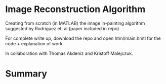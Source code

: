 # Image Reconstruction Algorithm

Creating from scratch (in MATLAB) the image in-painting algorithm suggested by Rodriguez et. al (paper included in repo)

For complete write up, download the repo and open html/main.hmtl for the code + explanation of work

In collaboration with Thomas Akdeniz and Kristoff Malejczuk.


# Summary

